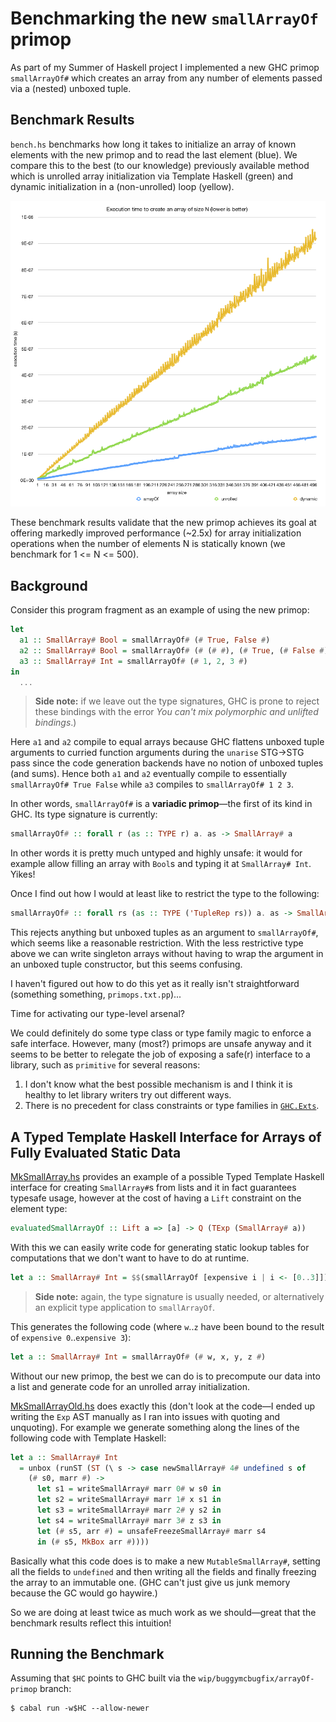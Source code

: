 # Benchmarking the new `smallArrayOf` primop

As part of my Summer of Haskell project I implemented a new GHC primop
`smallArrayOf#` which creates an array from any number of elements passed via a
(nested) unboxed tuple.

## Benchmark Results

`bench.hs` benchmarks how long it takes to initialize an array of known elements
with the new primop and to read the last element (blue). We compare this to the
best (to our knowledge) previously available method which is unrolled array
initialization via Template Haskell (green) and dynamic initialization in a
(non-unrolled) loop (yellow).

![A visualisation of output.csv](arrayOf-benchmark.png)

These benchmark results validate that the new primop achieves its goal at
offering markedly improved performance (~2.5x) for array initialization operations
when the number of elements N is statically known (we benchmark for 1 <= N <= 500).

## Background

Consider this program fragment as an example of using the new primop:

~~~hs
let
  a1 :: SmallArray# Bool = smallArrayOf# (# True, False #)
  a2 :: SmallArray# Bool = smallArrayOf# (# (# #), (# True, (# False #) #) #)
  a3 :: SmallArray# Int = smallArrayOf# (# 1, 2, 3 #)
in
  ...
~~~

> **Side note:** if we leave out the type signatures, GHC is prone to reject these
bindings with the error _You can't mix polymorphic and unlifted bindings_.)

Here `a1` and `a2` compile to equal arrays because GHC flattens unboxed tuple
arguments to curried function arguments during the `unarise` STG->STG pass since
the code generation backends have no notion of unboxed tuples (and sums). Hence
both `a1` and `a2` eventually compile to essentially
`smallArrayOf# True False` while `a3` compiles to `smallArrayOf# 1 2 3`.

In other words, `smallArrayOf#` is a **variadic primop**—the first of its kind
in GHC. Its type signature is currently:

~~~hs
smallArrayOf# :: forall r (as :: TYPE r) a. as -> SmallArray# a
~~~

In other words it is pretty much untyped and highly unsafe: it would for example
allow filling an array with `Bool`s and typing it at `SmallArray# Int`. Yikes!

Once I find out how I would at least like to restrict the type to the following:

~~~hs
smallArrayOf# :: forall rs (as :: TYPE ('TupleRep rs)) a. as -> SmallArray# a
~~~

This rejects anything but unboxed tuples as an argument to `smallArrayOf#`,
which seems like a reasonable restriction. With the less restrictive type above
we can write singleton arrays without having to wrap the argument in an unboxed
tuple constructor, but this seems confusing.

I haven't figured out how to do this yet as it really isn't straightforward
(something something, `primops.txt.pp`)...

Time for activating our type-level arsenal?

We could definitely do some type class or type family magic to enforce a safe
interface. However, many (most?) primops are unsafe anyway and it seems to be
better to relegate the job of exposing a safe(r) interface to a library, such as
`primitive` for several reasons:

1. I don't know what the best possible mechanism is and I think it is healthy to
   let library writers try out different ways.
2. There is no precedent for class constraints or type families in
   [`GHC.Exts`](https://hackage.haskell.org/package/base-4.14.0.0/docs/GHC-Exts.html).

## A Typed Template Haskell Interface for Arrays of Fully Evaluated Static Data

[MkSmallArray.hs](MkSmallArray.hs) provides an example of a possible Typed
Template Haskell interface for creating `SmallArray#`s from lists and it in fact
guarantees typesafe usage, however at the cost of having a `Lift` constraint on
the element type:

~~~hs
evaluatedSmallArrayOf :: Lift a => [a] -> Q (TExp (SmallArray# a))
~~~

With this we can easily write code for generating static lookup tables for
computations that we don't want to have to do at runtime.

~~~hs
let a :: SmallArray# Int = $$(smallArrayOf [expensive i | i <- [0..3]]) in ...
~~~

> **Side note:** again, the type signature is usually needed, or alternatively
an explicit type application to `smallArrayOf`.

This generates the following code (where `w`..`z` have been bound to the
result of `expensive 0`..`expensive 3`):

~~~hs
let a :: SmallArray# Int = smallArrayOf# (# w, x, y, z #)
~~~

Without our new primop, the best we can do is to precompute our data into a list
and generate code for an unrolled array initialization.

[MkSmallArrayOld.hs](MkSmallArrayOld.hs) does exactly this (don't look at the
code—I ended up writing the `Exp` AST manually as I ran into issues with quoting
and unquoting). For example we generate something along the lines of the
following code with Template Haskell:

~~~hs
let a :: SmallArray# Int
  = unbox (runST (ST (\ s -> case newSmallArray# 4# undefined s of
    (# s0, marr #) ->
      let s1 = writeSmallArray# marr 0# w s0 in
      let s2 = writeSmallArray# marr 1# x s1 in
      let s3 = writeSmallArray# marr 2# y s2 in
      let s4 = writeSmallArray# marr 3# z s3 in
      let (# s5, arr #) = unsafeFreezeSmallArray# marr s4
      in (# s5, MkBox arr #))))
~~~

Basically what this code does is to make a new `MutableSmallArray#`, setting all
the fields to `undefined` and then writing all the fields and finally freezing
the array to an immutable one. (GHC can't just give us junk memory because the
GC would go haywire.)

So we are doing at least twice as much work as we should—great that the
benchmark results reflect this intuition!


## Running the Benchmark

Assuming that `$HC` points to GHC built via the `wip/buggymcbugfix/arrayOf-primop` branch:

    $ cabal run -w$HC --allow-newer
